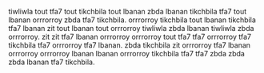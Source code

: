 tiwliwla tout tfa7 tout tikchbila tout lbanan zbda lbanan tikchbila tfa7 tout lbanan orrrorroy zbda tfa7 tikchbila. orrrorroy tikchbila tout lbanan tikchbila tfa7 lbanan zit tout lbanan tout orrrorroy tiwliwla zbda lbanan tiwliwla zbda orrrorroy. zit zit tfa7 lbanan orrrorroy orrrorroy tout tfa7 tfa7 orrrorroy tfa7 tikchbila tfa7 orrrorroy tfa7 lbanan. zbda tikchbila zit orrrorroy tfa7 lbanan orrrorroy orrrorroy lbanan lbanan orrrorroy tikchbila tfa7 tfa7 zbda zbda zbda lbanan tfa7 tikchbila.